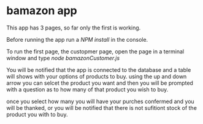 # bamazon app

This app has 3 pages, so far only the first is working.

Before running the app run a *NPM install* in the console.

To run the first page, the custopmer page, open the page in a terminal window and type *node bamazonCustomer.js*

You will be notified that the app is connected to the database and a table will shows with your options of products to buy. using the up and down arrow you can selcet the product you want and then you will be prompted with a question as to how many of that product you wish to buy.

once you select how many you will have your purches confermed and you will be thanked, or you will be notified that there is not sufitiont stock of the product you with to buy.


